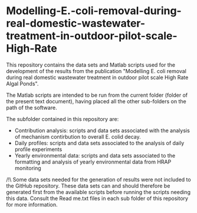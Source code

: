 # Modelling-E.-coli-removal-during-real-domestic-wastewater-treatment-in-outdoor-pilot-scale-High-Rate

This repository contains the data sets and Matlab scripts used for the development of the results from the publication "Modelling E. coli removal during real domestic wastewater treatment in outdoor pilot scale High Rate Algal Ponds".

The Matlab scripts are intended to be run from the current folder (folder of the present text document), having placed all the other sub-folders on the path of the software.

The subfolder contained in this repository are:
* Contribution analysis: scripts and data sets associated with the analysis of mechanism contirbution to overall E. colid decay.
* Daily profiles: scripts and data sets associated to the analysis of daily profile experiments
* Yearly environmental data: scripts and data sets associated to the formatting and analysis of yearly environmental data from HRAP monitoring


/!\  Some data sets needed for the generation of results were not included to the GitHub repository. These data sets can and should therefore be generated first from the available scripts before running the scripts needing this data. Consult the Read me.txt files in each sub folder of this repository for more information.
